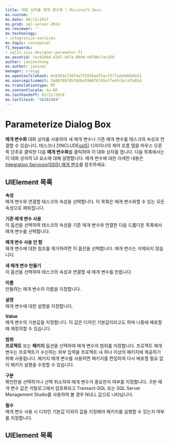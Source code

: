 ```yaml
---
title: 대화 상자를 매개 변수화 | Microsoft Docs
ms.custom: ''
ms.date: 06/13/2017
ms.prod: sql-server-2014
ms.reviewer: ''
ms.technology:
- integration-services
ms.topic: conceptual
f1_keywords:
- sql12.ssis.designer.parameter.f1
ms.assetid: fac02b6d-d247-447a-8940-e8700c7ac350
author: janinezhang
ms.author: janinez
manager: craigg
ms.openlocfilehash: 0c6391e739f4a7f2556ad75acf377a2e68db8151
ms.sourcegitcommit: 5a8678bf85f65be590676745a7fe4fcbcc47e83d
ms.translationtype: MT
ms.contentlocale: ko-KR
ms.lasthandoff: 03/22/2019
ms.locfileid: "58382484"
---
```

# <a name="parameterize-dialog-box"></a>Parameterize Dialog Box
  **매개 변수화** 대화 상자를 사용하여 새 매개 변수나 기존 매개 변수를 태스크의 속성과 연결할 수 있습니다. 태스크나 [!INCLUDE[ssIS](../includes/ssis-md.md)] 디자이너의 제어 흐름 탭을 마우스 오른쪽 단추로 클릭한 다음 **매개 변수화**를 클릭하여 이 대화 상자를 엽니다. 다음 목록에서는 이 대화 상자의 UI 요소에 대해 설명합니다. 매개 변수에 대한 자세한 내용은 [Integration Services&#40;SSIS&#41; 매개 변수](integration-services-ssis-package-and-project-parameters.md)를 참조하세요.  
  
## <a name="uielement-list"></a>UIElement 목록  
 **속성**  
 매개 변수와 연결할 태스크의 속성을 선택합니다. 이 목록은 매개 변수화할 수 있는 모든 속성으로 채워집니다.  
  
 **기존 매개 변수 사용**  
 이 옵션을 선택하여 태스크의 속성을 기존 매개 변수와 연결한 다음 드롭다운 목록에서 매개 변수를 선택합니다.  
  
 **매개 변수 사용 안 함**  
 매개 변수에 대한 참조를 제거하려면 이 옵션을 선택합니다. 매개 변수는 삭제되지 않습니다.  
  
 **새 매개 변수 만들기**  
 이 옵션을 선택하여 태스크의 속성과 연결할 새 매개 변수를 만듭니다.  
  
 **이름**  
 만들려는 매개 변수의 이름을 지정합니다.  
  
 **설명**  
 매개 변수에 대한 설명을 지정합니다.  
  
 **Value**  
 매개 변수의 기본값을 지정합니다. 이 값은 디자인 기본값이라고도 하며 나중에 배포할 때 재정의할 수 있습니다.  
  
 **범위**  
 **프로젝트** 또는 **패키지** 옵션을 선택하여 매개 변수의 범위를 지정합니다. 프로젝트 매개 변수는 프로젝트가 수신하는 외부 입력을 프로젝트 내 하나 이상의 패키지에 제공하기 위해 사용됩니다. 패키지 매개 변수를 사용하면 패키지를 편집하여 다시 배포할 필요 없이 패키지 실행을 수정할 수 있습니다.  
  
 **구분**  
 확인란을 선택하거나 선택 취소하여 매개 변수가 중요한지 여부를 지정합니다. 구분 매개 변수 값은 카탈로그에서 암호화되고 Transact-SQL 또는 SQL Server Management Studio를 사용하여 볼 경우 NULL 값으로 나타납니다.  
  
 **필수**  
 매개 변수 사용 시 디자인 기본값 이외의 값을 지정해야 패키지를 실행할 수 있는지 여부를 지정합니다.  
  
## <a name="uielement-list"></a>UIElement 목록  
  
